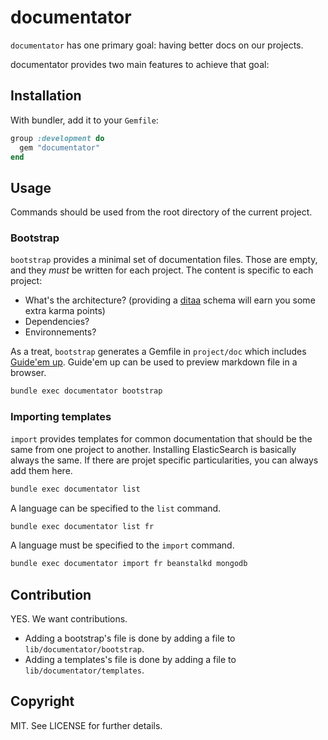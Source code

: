 # documentator

`documentator` has one primary goal: having better docs on our projects.

documentator provides two main features to achieve that goal:


## Installation

With bundler, add it to your `Gemfile`:

``` ruby
group :development do
  gem "documentator"
end
```

## Usage

Commands should be used from the root directory of the current project.

### Bootstrap

`bootstrap` provides a minimal set of documentation files.
Those are empty, and they *must* be written for each project. The content is
specific to each project:

  * What's the architecture? (providing a [ditaa](http://ditaa.sourceforge.net/)
schema will  earn you some extra karma points)
  * Dependencies?
  * Environnements?

As a treat, `bootstrap` generates a Gemfile in `project/doc` which includes
[Guide'em up](https://github.com/nono/guide-em-up). Guide'em up can be used to
preview markdown file in a browser.


``` bash
bundle exec documentator bootstrap
```

### Importing templates

`import` provides templates for common documentation that should be the same
from one project to another. Installing ElasticSearch is basically always the
same. If there are projet specific particularities, you can always add them
here.

``` bash
bundle exec documentator list
```

A language can be specified to the `list` command.

``` bash
bundle exec documentator list fr
```

A language must be specified to the `import` command.

``` bash
bundle exec documentator import fr beanstalkd mongodb
```

## Contribution

YES. We want contributions.

* Adding a bootstrap's file is done by adding a file to
`lib/documentator/bootstrap`.
* Adding a templates's file is done by adding a file to
`lib/documentator/templates`.


## Copyright

MIT. See LICENSE for further details.
